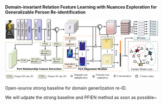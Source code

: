 **Domain-invariant Relation Feature Learning with Nuances Exploration for Generalizable Person Re-identification**

![main](./main.png)

Open-source strong baseline for domain generlization re-ID.

We will udpate the strong baseline and PFIEN method as soon as possible~

